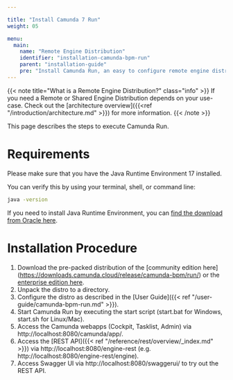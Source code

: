 ```yaml
---

title: "Install Camunda 7 Run"
weight: 05

menu:
  main:
    name: "Remote Engine Distribution"
    identifier: "installation-camunda-bpm-run"
    parent: "installation-guide"
    pre: "Install Camunda Run, an easy to configure remote engine distribution of Camunda 7. No Java knowledge necessary."
---
```


{{< note title="What is a Remote Engine Distribution?" class="info" >}}
If you need a Remote or Shared Engine Distribution depends on your use-case. Check out the [architecture overview]({{<ref "/introduction/architecture.md" >}}) for more information.
{{< /note >}}

This page describes the steps to execute Camunda Run.

# Requirements
Please make sure that you have the Java Runtime Environment 17 installed.

You can verify this by using your terminal, shell, or command line:

```sh
java -version
```
If you need to install Java Runtime Environment, you can [find the download from Oracle here](https://www.oracle.com/java/technologies/javase-downloads.html).

# Installation Procedure
1. Download the pre-packed distribution of the [community edition here] (https://downloads.camunda.cloud/release/camunda-bpm/run/) or the [enterprise edition here](https://downloads.camunda.cloud/enterprise-release/camunda-bpm/run/).
1. Unpack the distro to a directory.
1. Configure the distro as described in the [User Guide]({{< ref "/user-guide/camunda-bpm-run.md" >}}).
2. Start Camunda Run by executing the start script (start.bat for Windows, start.sh for Linux/Mac).
3. Access the Camunda webapps (Cockpit, Tasklist, Admin) via http://localhost:8080/camunda/app/.
4. Access the [REST API]({{< ref "/reference/rest/overview/_index.md" >}}) via http://localhost:8080/engine-rest (e.g. http://localhost:8080/engine-rest/engine).
5. Access Swagger UI via http://localhost:8080/swaggerui/ to try out the REST API.
